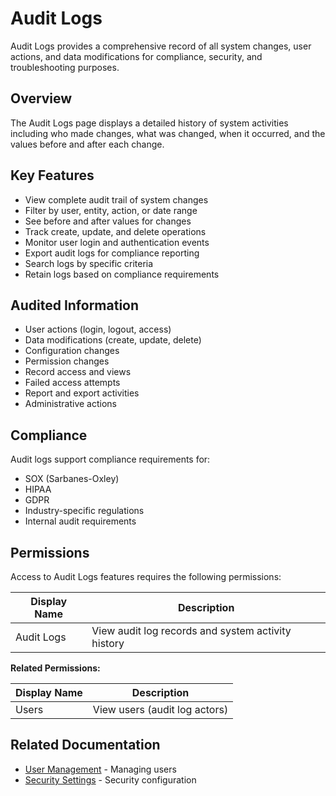 # Audit Logs

Audit Logs provides a comprehensive record of all system changes, user actions, and data modifications for compliance, security, and troubleshooting purposes.

## Overview

The Audit Logs page displays a detailed history of system activities including who made changes, what was changed, when it occurred, and the values before and after each change.

## Key Features

* View complete audit trail of system changes
* Filter by user, entity, action, or date range
* See before and after values for changes
* Track create, update, and delete operations
* Monitor user login and authentication events
* Export audit logs for compliance reporting
* Search logs by specific criteria
* Retain logs based on compliance requirements

## Audited Information

* User actions (login, logout, access)
* Data modifications (create, update, delete)
* Configuration changes
* Permission changes
* Record access and views
* Failed access attempts
* Report and export activities
* Administrative actions

## Compliance

Audit logs support compliance requirements for:
* SOX (Sarbanes-Oxley)
* HIPAA
* GDPR
* Industry-specific regulations
* Internal audit requirements

## Permissions

Access to Audit Logs features requires the following permissions:

| Display Name | Description |
|--------------|-------------|
| Audit Logs | View audit log records and system activity history |

**Related Permissions:**

| Display Name | Description |
|--------------|-------------|
| Users | View users (audit log actors) |

## Related Documentation

* [User Management](../Web/admin/usermanagement.md) - Managing users
* [Security Settings](../Web/admin/settings.md) - Security configuration

